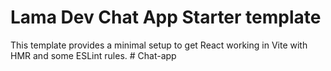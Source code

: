 # Lama Dev Chat App Starter template

This template provides a minimal setup to get React working in Vite with HMR and some ESLint rules.
#   C h a t - a p p  
 